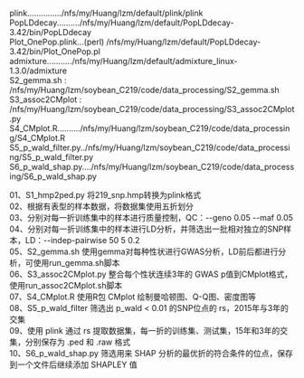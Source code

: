 plink.............../nfs/my/Huang/lzm/default/plink/plink  
PopLDdecay........../nfs/my/Huang/lzm/default/PopLDdecay-3.42/bin/PopLDdecay  
Plot_OnePop.plink...(perl) /nfs/my/Huang/lzm/default/PopLDdecay-3.42/bin/Plot_OnePop.pl  
admixture.........../nfs/my/Huang/lzm/default/admixture_linux-1.3.0/admixture  
S2_gemma.sh         :   /nfs/my/Huang/lzm/soybean_C219/code/data_processing/S2_gemma.sh  
S3_assoc2CMplot     :   /nfs/my/Huang/lzm/soybean_C219/code/data_processing/S3_assoc2CMplot.py  
S4_CMplot.R........../nfs/my/Huang/lzm/soybean_C219/code/data_processing/S4_CMplot.R  
S5_p_wald_filter.py../nfs/my/Huang/lzm/soybean_C219/code/data_processing/S5_p_wald_filter.py  
S6_p_wald_shap.py..../nfs/my/Huang/lzm/soybean_C219/code/data_processing/S6_p_wald_shap.py  

01、S1_hmp2ped.py 将219_snp.hmp转换为plink格式  
02、根据有表型的样本数据，将数据集使用五折划分  
03、分别对每一折训练集中的样本进行质量控制，QC：--geno 0.05 --maf 0.05  
04、分别对每一折训练集中的样本进行LD分析，并筛选出一批相对独立的SNP样本，LD：--indep-pairwise 50 5 0.2  
05、S2_gemma.sh 使用gemma对每种性状进行GWAS分析，LD前后都进行分析，可使用run_gemma.sh脚本  
06、S3_assoc2CMplot.py 整合每个性状连续3年的 GWAS p值到CMplot格式，使用run_assoc2CMplot.sh脚本  
07、S4_CMplot.R 使用R包 CMplot 绘制曼哈顿图、Q-Q图、密度图等  
08、S5_p_wald_filter 筛选出 p_wald < 0.01 的SNP位点的 rs，2015年与3年的交集  
09、使用 plink 通过 rs 提取数据集，每一折的训练集、测试集，15年和3年的交集，分别保存为 .ped 和 .raw 格式  
10、S6_p_wald_shap.py 筛选用来 SHAP 分析的最优折的符合条件的位点，保存到一个文件后继续添加 SHAPLEY 值  
